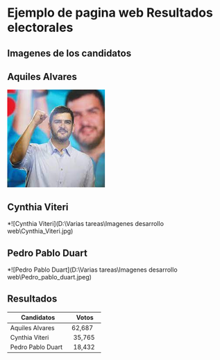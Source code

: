 # Ejemplo de pagina web Resultados electorales

## Imagenes de los candidatos

## Aquiles Alvares

![Aquiles Alvares](https://github.com/Paulop123/Elecciones/blob/main/Aquiles_alvarez.jpeg)

## Cynthia Viteri

*![Cynthia Viteri](D:\Varias tareas\Imagenes desarrollo web\Cynthia_Viteri.jpg)

## Pedro Pablo Duart

*![Pedro Pablo Duart](D:\Varias tareas\Imagenes desarrollo web\Pedro_pablo_duart.jpeg)


## Resultados

| Candidatos         | Votos   |
| -------            | --------|
| Aquiles Alvares    | 62,687  |
| Cynthia Viteri     | 35,765  |
| Pedro Pablo Duart  | 18,432  |
